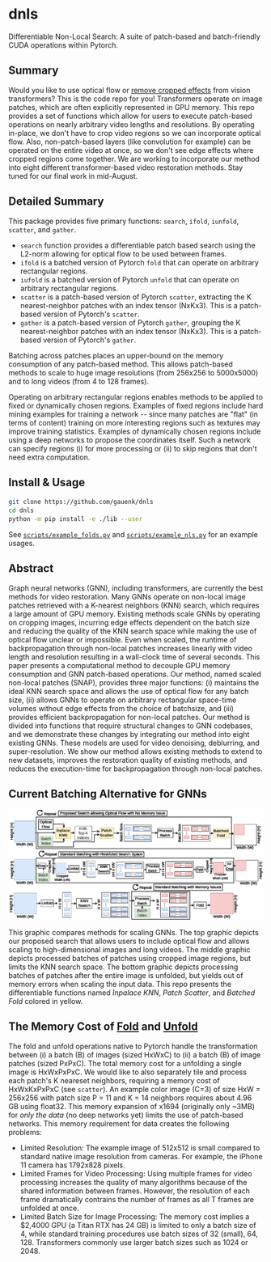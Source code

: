 # dnls
Differentiable Non-Local Search: A suite of patch-based and batch-friendly CUDA operations within Pytorch.

## Summary

Would you like to use optical flow or [remove cropped effects](https://github.com/ZhendongWang6/Uformer/issues/25) from vision transformers? This is the code repo for you! Transformers operate on image patches, which are often explicitly represented in GPU memory. This repo provides a set of functions which allow for users to execute patch-based operations on nearly arbitrary video lengths and resolutions. By operating in-place, we don't have to crop video regions so we can incorporate optical flow. Also, non-patch-based layers (like convolution for example) can be operated on the entire video at once, so we don't see edge effects where cropped regions come together. We are working to incorporate our method into eight different transformer-based video restoration methods. Stay tuned for our final work in mid-August.

## Detailed Summary

This package provides five primary functions: `search`, `ifold`, `iunfold`, `scatter`, and `gather`.
- `search` function provides a differentiable patch based search using the L2-norm allowing for optical flow to be used between frames.
- `ifold` is a batched version of Pytorch `fold` that can operate on arbitrary rectangular regions. 
- `iufold` is a batched version of Pytorch `unfold` that can operate on arbitrary rectangular regions.
- `scatter` is a patch-based version of Pytorch `scatter`, extracting the K nearest-neighbor patches with an index tensor (NxKx3). This is a patch-based version of Pytorch's `scatter`.
- `gather` is a patch-based version of Pytorch `gather`, grouping the K nearest-neighbor patches with an index tensor (NxKx3). This is a patch-based version of Pytorch's `gather`.

Batching across patches places an upper-bound on the 
memory consumption of any patch-based method. This allows patch-based methods
to scale to huge image resolutions (from 256x256 to 5000x5000) and to long videos (from 4 to 128 frames). 

Operating on arbitrary rectangular regions enables methods to be applied to fixed or dynamically chosen regions.
Examples of fixed regions include hard mining examples for training a network -- since many patches are "flat" (in terms of content) training on more interesting regions such as textures may improve training statistics. Examples of dynamically chosen regions include using a deep networks to propose the coordinates itself. Such a network can specify regions (i) for more processing or (ii) to skip regions that don't need extra computation.

## Install & Usage

```bash
git clone https://github.com/gauenk/dnls
cd dnls
python -m pip install -e ./lib --user
```

See [`scripts/example_folds.py`]() and [`scripts/example_nls.py`]() for an example usages.

## Abstract

Graph neural networks (GNN), including transformers, are currently the best methods for video restoration. Many GNNs operate on non-local image patches retrieved with a K-nearest neighbors (KNN) search, which requires a large amount of GPU memory. Existing methods scale GNNs by operating on cropping images, incurring edge effects dependent on the batch size and reducing the quality of the KNN search space while making the use of optical flow unclear or impossible. Even when scaled, the runtime of backpropagation through non-local patches increases linearly with video length and resolution resulting in a wall-clock time of several seconds. This paper presents a computational method to decouple GPU memory consumption and GNN patch-based operations. Our method, named scaled non-local patches (SNAP), provides three major functions: (i) maintains the ideal KNN search space and allows the use of optical flow for any batch size, (ii) allows GNNs to operate on arbitrary rectangular space-time volumes without edge effects from the choice of batchsize, and (iii) provides efficient backpropagation for non-local patches. Our method is divided into functions that require structural changes to GNN codebases, and we demonstrate these changes by integrating our method into eight existing GNNs. These models are used for video denoising, deblurring, and super-resolution. We show our method allows existing methods to extend to new datasets, improves the restoration quality of existing methods, and reduces the execution-time for backpropagation through non-local patches.

## Current Batching Alternative for GNNs

![img_desc](figs/block_diagram.jpg)

This graphic compares methods for scaling GNNs. The top graphic depicts our proposed search that allows users to include optical flow and allows scaling to high-dimensional images and long videos. The middle graphic depicts processed batches of patches using cropped image regions, but limits the KNN search space. The bottom graphic depicts processing batches of patches after the entire image is unfolded, but yields out of memory errors when scaling the input data. This repo presents the differentiable functions named *Inpalace KNN*, *Patch Scatter*, and *Batched Fold* colored in yellow.

## The Memory Cost of [Fold](https://pytorch.org/docs/stable/generated/torch.nn.Fold.html) and [Unfold](https://pytorch.org/docs/stable/generated/torch.nn.Unfold.html)

The fold and unfold operations native to Pytorch handle the transformation between (i) a batch (B) of images (sized HxWxC) to (ii) a batch (B) of image patches (sized PxPxC). 
The total memory cost for a unfolding a single image is HxWxPxPxC. We would like to also separately tile and process each patch's K neareset neighbors, requiring
a memory cost of HxWxKxPxPxC (see `scatter`). An example color image (C=3) of size HxW = 256x256 with patch size P = 11 and K = 14 neighbors requires about 4.96 GB using float32. 
This memory expansion of x1694 (originally only ~3MB) for *only the data* (no deep networks yet) limits the use of patch-based networks. This memory requirement for data creates the following problems:

- Limited Resolution: The example image of 512x512 is small compared to standard native image resolution from cameras. For example, the iPhone 11 camera has 1792x828 pixels.
- Limited Frames for Video Processing: Using multiple frames for video processing increases the quality of many algorithms because of the shared information between frames. However, the resolution of each frame dramatically contrains the number of frames as all T frames are unfolded at once. 
- Limited Batch Size for Image Processing: The memory cost implies a $2,4000 GPU (a Titan RTX has 24 GB) is limited to only a batch size of 4, while standard training procedures use batch sizes of 32 (small), 64, 128. 
Transformers commonly use larger batch sizes such as 1024 or 2048.

